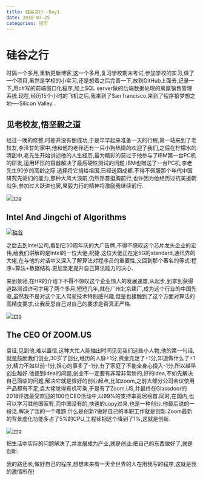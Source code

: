 ```yaml
---
title: 硅谷之行--Day1
date: 2018-07-25
categories: 经历
---
```


# 硅谷之行

时隔一个多月,重新更新博客,这一个多月,复习学校期末考试,参加学校的实习,做了一个项目,虽然是学校的小实习,还是想着之后完善一下,放到GitHub上面去,记录一下,用c#写的前端窗口化程序,加上SQL server做的后端数据处理的房屋销售管理系统.现在,经历15个小时的飞机之后,我来到了San francisco,来到了程序猿梦想之地—-Silicon Valley .

## 见老校友,悟坚毅之道

经过一晚的修整,时差并没有倒成功,于是早早起来准备一天的行程,第一站来到了老校友,李泽甘的家中,他和他的老伴还有一只小狗热情的欢迎了我们,之后在柠檬水的清甜中,老先生开始讲述他的人生经历,最为精彩的莫过于他参与了IBM第一台PC机的研发,运用环形的容器解决了最后硬性测试的问题,IBM也赠送了一台PC机,李老先生90岁的高龄之际,选择将它捐给祖国,已经送回成都.不得不佩服那个年代中国研究先驱们的能力,那种大风大浪前,仍然昂首挺胸前行,也许因为他经历过抗美援朝战争,参加过大跃进也罢,果毅力行的精神将激励我继续前行.

[![img](https://i.loli.net/2018/07/26/5b59677213877.jpg)](https://i.loli.net/2018/07/26/5b59677213877.jpg)

## Intel And Jingchi of Algorithms

[![硅谷](https://i.loli.net/2018/07/26/5b595c38acb5d.jpg)](https://i.loli.net/2018/07/26/5b595c38acb5d.jpg)

之后去到Intel公司,看到它50周年庆的大广告牌,不得不感叹这个芯片龙头企业的宏伟,给我们讲解的是Intel的一位大佬,祝捷.这位大佬正在定5G的standard,通讯界的大佬,在与他的对话中又深入了解算法对程序员的重要性,又回到那个著名的等式:程序=算法+数据结构.更加坚定提升自己算法能力的决心.

来到景驰,在HR的介绍下不得不惊叹这个企业惊人的发展速度,从起步,到拿到获得道路测试许可才用了两个多月,短短几年,就在广州北京建厂,成为这个行业的中国先驱,虽然我不是对这个无人驾驶技术特别感兴趣,但是也接触到了这个方面对算法的高精度要求,让我反思自己对自己的要求是否真正严格.

[![img](https://i.loli.net/2018/07/26/5b5968251b050.jpg)](https://i.loli.net/2018/07/26/5b5968251b050.jpg)

## The CEO Of ZOOM.US

袁征,见到他,难以置信,这种大忙人能抽出时间见见我们这些小人物,他的第一句话,就是鼓励我们创业,30岁了创业,经历的人脉+1分,资金充足了+1分,知道做什么了+1分,精力不如以前-1分,担心的事多了-1分,有了家庭了不能全身心投入-1分,所以越早创业越好.他提到idea的问题,创业不一定要有非常非常新的,好的idea,不如先解决自己面临的问题,解决它就是很好的创业起点,比如zoom,之前大部分公司会议使用产品都有不足,袁大佬觉得有机可乘,于是有了Zoom.US,并最终在Glassdoor的2018评选最受欢迎的100位CEO活动中,以99%的支持率高居榜首.同时,在国内,也可以学习其他国家有,而中国没有的,快速的copy过来,也是一种创业.他最后说的一段话,解决了我的一个难题:什么是创新?做好自己的本职工作就是创新.Zoom最新的背景虚化功能多占了5%的CPU,工程师把这个降到了1%,这就是创新.

[![img](https://i.loli.net/2018/07/26/5b59676fbdc04.jpg)](https://i.loli.net/2018/07/26/5b59676fbdc04.jpg)

把生活中实际的问题解决了,并发展成为产业,就是创业;把自己的东西做好了,就是创新.

我的路还长,做好自己的程序,想想未来有一天全世界的人在用我写的程序,这就是我的激情所在!